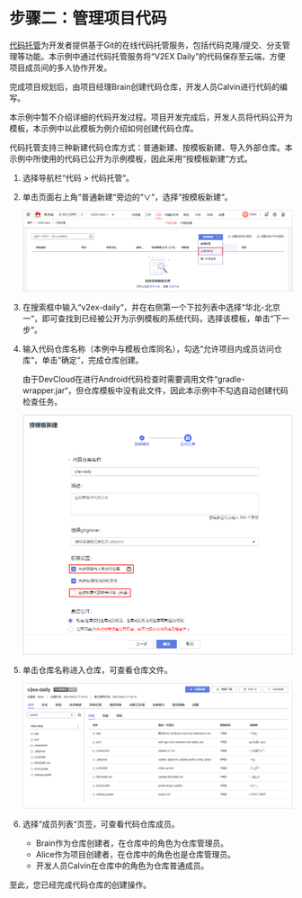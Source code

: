 # 步骤二：管理项目代码<a name="devcloud_qs_0705"></a>

[代码托管](https://www.huaweicloud.com/product/codehub.html)为开发者提供基于Git的在线代码托管服务，包括代码克隆/提交、分支管理等功能。本示例中通过代码托管服务将“V2EX Daily”的代码保存至云端，方便项目成员间的多人协作开发。

完成项目规划后，由项目经理Brain创建代码仓库，开发人员Calvin进行代码的编写。

本示例中暂不介绍详细的代码开发过程。项目开发完成后，开发人员将代码公开为模板，本示例中以此模板为例介绍如何创建代码仓库。

代码托管支持三种新建代码仓库方式：普通新建、按模板新建、导入外部仓库。本示例中所使用的代码已公开为示例模板，因此采用“按模板新建“方式。

1.  选择导航栏“代码  \>  代码托管“。
2.  单击页面右上角“普通新建“旁边的“∨“，选择“按模板新建“。

    ![](figures/Android-代码托管.png)

3.  在搜索框中输入“v2ex-daily“，并在右侧第一个下拉列表中选择“华北-北京一“，即可查找到已经被公开为示例模板的系统代码，选择该模板，单击“下一步“。
4.  输入代码仓库名称（本例中与模板仓库同名），勾选“允许项目内成员访问仓库“，单击“确定“，完成仓库创建。

    由于DevCloud在进行Android代码检查时需要调用文件“gradle-wrapper.jar“，但仓库模板中没有此文件，因此本示例中不勾选自动创建代码检查任务。

    ![](figures/Android-代码仓库基本信息.png)

5.  单击仓库名称进入仓库，可查看仓库文件。

    ![](figures/Android-代码仓库.png)

6.  选择“成员列表“页签，可查看代码仓库成员。
    -   Brain作为仓库创建者，在仓库中的角色为仓库管理员。
    -   Alice作为项目创建者，在仓库中的角色也是仓库管理员。
    -   开发人员Calvin在仓库中的角色为仓库普通成员。


至此，您已经完成代码仓库的创建操作。

  

